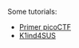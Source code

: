 

Some tutorials:
- [Primer picoCTF](https://primer.picoctf.com/)
- [K1ind4SUS](https://github.com/K1nd4SUS)
